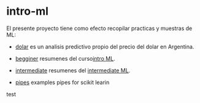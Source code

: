 # intro-ml

El presente proyecto tiene como efecto recopilar practicas y muestras de ML:

 - [dolar](./dolar) es un analisis predictivo propio del precio del dolar en Argentina.

 - [begginer](./begginer) resumenes del curso[intro ML](https://www.kaggle.com/learn/intro-to-machine-learning).
 - [intermediate](./intermediate) resumenes del [intermediate ML](https://www.kaggle.com/learn/intermediate-machine-learning).
 - [pipes](./pipes) examples pipes for scikit learin

test
